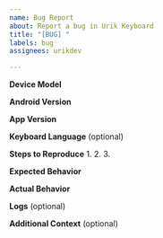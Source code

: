 ```yaml
---
name: Bug Report
about: Report a bug in Urik Keyboard
title: "[BUG] "
labels: bug
assignees: urikdev

---
```


**Device Model**

**Android Version**

**App Version**

**Keyboard Language** (optional)

**Steps to Reproduce**
1. 
2. 
3. 

**Expected Behavior**

**Actual Behavior**

**Logs** (optional)

**Additional Context** (optional)
